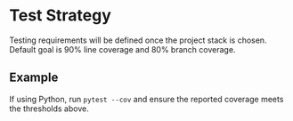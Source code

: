 # Test Strategy

Testing requirements will be defined once the project stack is chosen. Default goal is 90% line coverage and 80% branch coverage.

## Example

If using Python, run `pytest --cov` and ensure the reported coverage meets the thresholds above.
